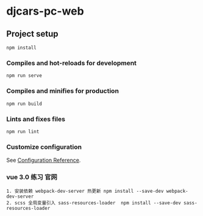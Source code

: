 <!--
 * @Author: YJ
 * @Date: 2020-08-31 13:18:17
 * @
# Description: 
-->
# djcars-pc-web

## Project setup
```
npm install
```

### Compiles and hot-reloads for development
```
npm run serve
```

### Compiles and minifies for production
```
npm run build
```

### Lints and fixes files
```
npm run lint
```

### Customize configuration
See [Configuration Reference](https://cli.vuejs.org/config/).

### vue 3.0 练习 官网
    1. 安装依赖 webpack-dev-server 热更新 npm install --save-dev webpack-dev-server 
    2. scss 全局变量引入 sass-resources-loader  npm install --save-dev sass-resources-loader